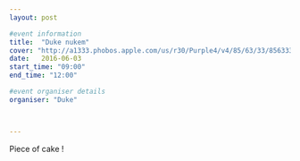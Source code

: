 ```yaml
---
layout: post

#event information
title:  "Duke nukem"
cover: "http://a1333.phobos.apple.com/us/r30/Purple4/v4/85/63/33/856333a8-c717-60b7-a42b-3eb02dd3181b/mzl.aoanqgfb.png"
date:   2016-06-03
start_time: "09:00"
end_time: "12:00"

#event organiser details
organiser: "Duke"



---
```


Piece of cake !
